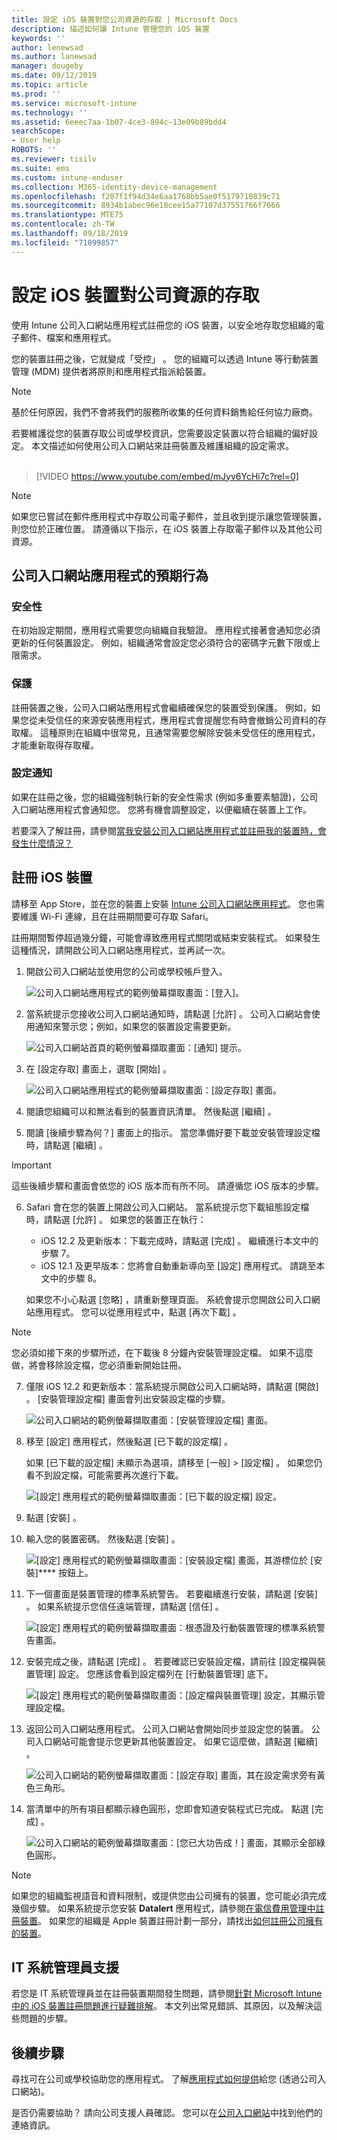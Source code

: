 ```yaml
---
title: 設定 iOS 裝置對您公司資源的存取 | Microsoft Docs
description: 描述如何讓 Intune 管理您的 iOS 裝置
keywords: ''
author: lenewsad
ms.author: lanewsad
manager: dougeby
ms.date: 09/12/2019
ms.topic: article
ms.prod: ''
ms.service: microsoft-intune
ms.technology: ''
ms.assetid: 6eeec7aa-1b07-4ce3-894c-13e09b89bdd4
searchScope:
- User help
ROBOTS: ''
ms.reviewer: tisilv
ms.suite: ems
ms.custom: intune-enduser
ms.collection: M365-identity-device-management
ms.openlocfilehash: f207f1f94d34e6aa1768bb5ae0f5179710839c71
ms.sourcegitcommit: 8934b1abec96e18cee15a77107d37551766f7666
ms.translationtype: MTE75
ms.contentlocale: zh-TW
ms.lasthandoff: 09/18/2019
ms.locfileid: "71099857"
---
```

# <a name="set-up-ios-device-access-to-your-company-resources"></a>設定 iOS 裝置對公司資源的存取  

使用 Intune 公司入口網站應用程式註冊您的 iOS 裝置，以安全地存取您組織的電子郵件、檔案和應用程式。

您的裝置註冊之後，它就變成「受控」  。 您的組織可以透過 Intune 等行動裝置管理 (MDM) 提供者將原則和應用程式指派給裝置。  

> [!NOTE]
> 基於任何原因，我們不會將我們的服務所收集的任何資料銷售給任何協力廠商。  

若要維護從您的裝置存取公司或學校資訊，您需要設定裝置以符合組織的偏好設定。 本文描述如何使用公司入口網站來註冊裝置及維護組織的設定需求。  
</br>
> [!VIDEO https://www.youtube.com/embed/mJyv6YcHi7c?rel=0]

> [!NOTE]
> 如果您已嘗試在郵件應用程式中存取公司電子郵件，並且收到提示讓您管理裝置，則您位於正確位置。 請遵循以下指示，在 iOS 裝置上存取電子郵件以及其他公司資源。  

## <a name="what-to-expect-from-the-company-portal-app"></a>公司入口網站應用程式的預期行為  

### <a name="security"></a>安全性  
在初始設定期間，應用程式需要您向組織自我驗證。 應用程式接著會通知您必須更新的任何裝置設定。 例如，組織通常會設定您必須符合的密碼字元數下限或上限需求。

### <a name="protection"></a>保護  
註冊裝置之後，公司入口網站應用程式會繼續確保您的裝置受到保護。 例如，如果您從未受信任的來源安裝應用程式，應用程式會提醒您有時會撤銷公司資料的存取權。 這種原則在組織中很常見，且通常需要您解除安裝未受信任的應用程式，才能重新取得存取權。  

### <a name="setting-notifications"></a>設定通知  
如果在註冊之後，您的組織強制執行新的安全性需求 (例如多重要素驗證)，公司入口網站應用程式會通知您。 您將有機會調整設定，以便繼續在裝置上工作。  

若要深入了解註冊，請參閱[當我安裝公司入口網站應用程式並註冊我的裝置時，會發生什麼情況？](https://docs.microsoft.com//intune-user-help/what-happens-if-you-install-the-company-portal-app-and-enroll-your-device-in-intune-ios)  

## <a name="enroll-your-ios-device"></a>註冊 iOS 裝置  

請移至 App Store，並在您的裝置上安裝 [Intune 公司入口網站應用程式](install-and-sign-in-to-the-intune-company-portal-app-ios.md)。 您也需要維護 Wi-Fi 連線，且在註冊期間要可存取 Safari。 

註冊期間暫停超過幾分鐘，可能會導致應用程式關閉或結束安裝程式。 如果發生這種情況，請開啟公司入口網站應用程式，並再試一次。  

1. 開啟公司入口網站並使用您的公司或學校帳戶登入。 

    ![公司入口網站應用程式的範例螢幕擷取畫面：[登入]。](./media/ios-01-cp-enroll-1904.PNG)  

2. 當系統提示您接收公司入口網站通知時，請點選 [允許]  。 公司入口網站會使用通知來警示您；例如，如果您的裝置設定需要更新。 

    ![公司入口網站首頁的範例螢幕擷取畫面：[通知] 提示。](./media/ios-02-cp-enroll-1904.PNG)  

3. 在 [設定存取]  畫面上，選取 [開始]  。  

     ![公司入口網站應用程式的範例螢幕擷取畫面：[設定存取] 畫面。](./media/ios-03-cp-enroll-1904.PNG)  

4. 閱讀您組織可以和無法看到的裝置資訊清單。 然後點選 [繼續]  。  

5. 閱讀 [後續步驟為何？]  畫面上的指示。 當您準備好要下載並安裝管理設定檔時，請點選 [繼續]  。  

 > [!IMPORTANT]
> 這些後續步驟和畫面會依您的 iOS 版本而有所不同。 請遵循您 iOS 版本的步驟。 

6. Safari 會在您的裝置上開啟公司入口網站。 當系統提示您下載組態設定檔時，請點選 [允許]  。 如果您的裝置正在執行：  
    * iOS 12.2 及更新版本：下載完成時，請點選 [完成]  。 繼續進行本文中的步驟 7。
    * iOS 12.1 及更早版本：您將會自動重新導向至 [設定] 應用程式。 請跳至本文中的步驟 8。  
 
    如果您不小心點選 [忽略]  ，請重新整理頁面。 系統會提示您開啟公司入口網站應用程式。 您可以從應用程式中，點選 [再次下載]  。

  > [!NOTE]
  > 您必須如接下來的步驟所述，在下載後 8 分鐘內安裝管理設定檔。 如果不這麼做，將會移除設定檔，您必須重新開始註冊。  

7. 僅限 iOS 12.2 和更新版本：當系統提示開啟公司入口網站時，請點選 [開啟]  。 [安裝管理設定檔]  畫面會列出安裝設定檔的步驟。

    ![公司入口網站的範例螢幕擷取畫面：[安裝管理設定檔] 畫面。](./media/ios-07-cp-enroll-1904.PNG)  

8. 移至 [設定] 應用程式，然後點選 [已下載的設定檔]  。  

    如果 [已下載的設定檔]  未顯示為選項，請移至 [一般]   > [設定檔]  。 如果您仍看不到設定檔，可能需要再次進行下載。  

    ![[設定] 應用程式的範例螢幕擷取畫面：[已下載的設定檔] 設定。](./media/ios-1904-settings-badge.PNG)  

9. 點選 [安裝]  。  
    
10. 輸入您的裝置密碼。 然後點選 [安裝]  。    

    ![[設定] 應用程式的範例螢幕擷取畫面：[安裝設定檔] 畫面，其游標位於 [安裝]**** 按鈕上。](./media/ios-10-cp-enroll-1904.PNG)  


11. 下一個畫面是裝置管理的標準系統警告。 若要繼續進行安裝，請點選 [安裝]  。 如果系統提示您信任遠端管理，請點選 [信任]  。  

    ![[設定] 應用程式的範例螢幕擷取畫面：根憑證及行動裝置管理的標準系統警告畫面。](./media/ios-11-cp-enroll-1904.PNG)  

12. 安裝完成之後，請點選 [完成]  。 若要確認已安裝設定檔，請前往 [設定檔與裝置管理]  設定。 您應該會看到設定檔列在 [行動裝置管理]  底下。   

    ![[設定] 應用程式的範例螢幕擷取畫面：[設定檔與裝置管理] 設定，其顯示管理設定檔。](./media/ios-12-cp-enroll-1904.PNG)  

13. 返回公司入口網站應用程式。 公司入口網站會開始同步並設定您的裝置。 公司入口網站可能會提示您更新其他裝置設定。 如果它這麼做，請點選 [繼續]  。  

    ![公司入口網站的範例螢幕擷取畫面：[設定存取] 畫面，其在設定需求旁有黃色三角形。](./media/ios-13-cp-enroll-1904.PNG)  

14. 當清單中的所有項目都顯示綠色圓形，您即會知道安裝程式已完成。 點選 [完成]  。   
    
    ![公司入口網站的範例螢幕擷取畫面：[您已大功告成！] 畫面，其顯示全部綠色圓形。](./media/ios-14-cp-enroll-1904.PNG)  

> [!Note]
> 如果您的組織監視語音和資料限制，或提供您由公司擁有的裝置，您可能必須完成幾個步驟。 如果系統提示您安裝 **Datalert** 應用程式，請參閱[在電信費用管理中註冊裝置](enroll-your-device-with-telecom-expense-management-ios.md)。 如果您的組織是 Apple 裝置註冊計劃一部分，請找出[如何註冊公司擁有的裝置](enroll-your-device-dep-ios.md)。  

## <a name="it-administrator-support"></a>IT 系統管理員支援  
若您是 IT 系統管理員並在註冊裝置期間發生問題，請參閱[針對 Microsoft Intune 中的 iOS 裝置註冊問題進行疑難排解](https://support.microsoft.com/en-us/help/4039809)。 本文列出常見錯誤、其原因，以及解決這些問題的步驟。  

## <a name="next-steps"></a>後續步驟  
尋找可在公司或學校協助您的應用程式。 了解[應用程式如何提供](use-managed-apps-on-your-device-ios.md)給您 (透過公司入口網站)。  

是否仍需要協助？ 請向公司支援人員確認。 您可以在[公司入口網站](https://go.microsoft.com/fwlink/?linkid=2010980)中找到他們的連絡資訊。  
